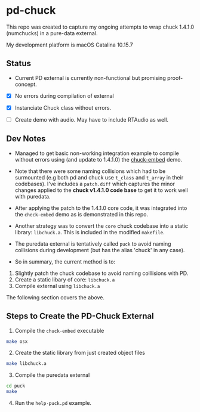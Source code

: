# pd-chuck


This repo was created to capture my ongoing attempts to wrap chuck 1.4.1.0 (numchucks) in a pure-data external.

My development platform is macOS Catalina 10.15.7


## Status

- Current PD external is currently non-functional but promising proof-concept.

- [x] No errors during compilation of external
- [x] Instanciate Chuck class without errors.
- [ ] Create demo with audio. May have to include RTAudio as well.


## Dev Notes

- Managed to get basic non-working integration example to compile without errors using (and update to 1.4.1.0) the [chuck-embed](https://chuck.stanford.edu/release/files/examples/) demo.

- Note that there were some naming collisions which had to be surmounted (e.g both pd and chuck use `t_class` and `t_array` in their codebases). I've includes a `patch.diff` which captures the minor changes applied to the **chuck v1.4.1.0 code base** to get it to work well with puredata.

- After applying the patch to the 1.4.1.0 core code, it was integrated into the `check-embed` demo as is demonstrated in this repo.

- Another strategy was to convert the `core` chuck codebase into a static library: `libchuck.a`. This is included in the modified `makefile`.

- The puredata external is tentatively called `puck` to avoid naming collisions during development (but has the alias 'chuck' in any case).

- So in summary, the current method is to:

1. Slightly patch the chuck codebase to avoid naming colllisions with PD.
2. Create a static libary of core: `libchuck.a`
3. Compile external using `libchuck.a`

The following section covers the above.


## Steps to Create the PD-Chuck External


1. Compile the `chuck-embed` executable

```bash
make osx
```

2. Create the static library from just created object files

```bash
make libchuck.a
```

3. Compile the puredata external

```bash
cd puck
make
```

4. Run the `help-puck.pd` example.

